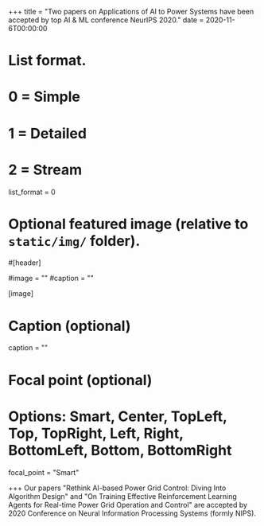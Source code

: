 +++
title = "Two papers on Applications of AI to Power Systems have been accepted by top AI & ML conference NeurIPS 2020."
date = 2020-11-6T00:00:00

# List format.
#   0 = Simple
#   1 = Detailed
#   2 = Stream
list_format = 0

# Optional featured image (relative to `static/img/` folder).
#[header]

#image = ""
#caption = ""

[image]
  # Caption (optional)
  caption = ""
  
  # Focal point (optional)
  # Options: Smart, Center, TopLeft, Top, TopRight, Left, Right, BottomLeft, Bottom, BottomRight
  focal_point = "Smart"

+++
Our papers "Rethink AI-based Power Grid Control: Diving Into Algorithm Design" and "On Training Effective Reinforcement Learning Agents for Real-time Power Grid Operation and Control" are accepted by 2020 Conference on Neural Information Processing Systems (formly NIPS).
